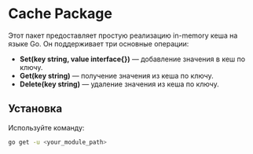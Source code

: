 # Cache Package

Этот пакет предоставляет простую реализацию in-memory кеша на языке Go. Он поддерживает три основные операции:

- **Set(key string, value interface{})** — добавление значения в кеш по ключу.
- **Get(key string)** — получение значения из кеша по ключу.
- **Delete(key string)** — удаление значения из кеша по ключу.

## Установка

Используйте команду:

```sh
go get -u <your_module_path>
```
